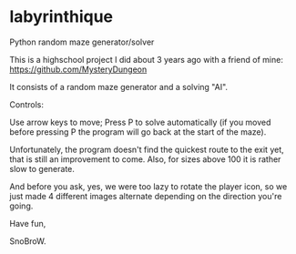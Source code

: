 # labyrinthique
Python random maze generator/solver

This is a highschool project I did about 3 years ago with a friend of mine: https://github.com/MysteryDungeon

It consists of a random maze generator and a solving "AI".

Controls:

Use arrow keys to move;
Press P to solve automatically (if you moved before pressing P the program will go back at the start of the maze).


Unfortunately, the program doesn't find the quickest route to the exit yet, that is still an improvement to come.
Also, for sizes above 100 it is rather slow to generate.

And before you ask, yes, we were too lazy to rotate the player icon, so we just made 4 different images alternate depending on the direction you're going.


Have fun,

SnoBroW.
